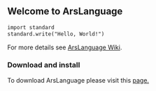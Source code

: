 ## Welcome to ArsLanguage

```markdown
import standard
standard.write("Hello, World!")
```

For more details see [ArsLanguage Wiki](https://github.com/emailsend/ArsLanguage/wiki).
### Download and install
To download ArsLanguage please visit this <a href="http://github.com/emailsend/ArsLanguage">page.</a>

